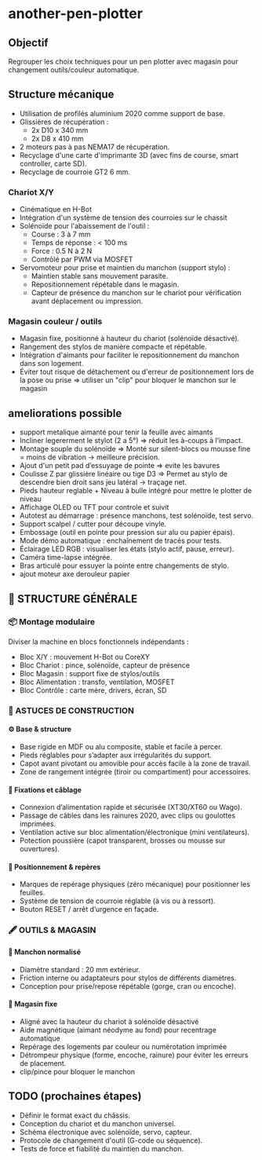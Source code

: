 # another-pen-plotter

## Objectif

Regrouper les choix techniques pour un pen plotter avec magasin pour changement outils/couleur automatique.

## Structure mécanique

- Utilisation de profilés aluminium 2020 comme support de base.
- Glissières de récupération :
  - 2x D10 x 340 mm
  - 2x D8 x 410 mm
- 2 moteurs pas à pas NEMA17 de récupération.
- Recyclage d'une carte d'imprimante 3D (avec fins de course, smart controller, carte SD).
- Recyclage de courroie GT2 6 mm.

  
### Chariot X/Y

- Cinématique en H-Bot 
- Intégration d'un système de tension des courroies sur le chassit
- Solénoïde pour l'abaissement de l'outil :
  - Course : 3 à 7 mm
  - Temps de réponse : < 100 ms
  - Force : 0.5 N à 2 N
  - Contrôlé par PWM via MOSFET
- Servomoteur pour prise et maintien du manchon (support stylo) :
  - Maintien stable sans mouvement parasite.
  - Repositionnement répétable dans le magasin.
  - Capteur de présence du manchon sur le chariot pour vérification avant déplacement ou impression.

### Magasin couleur / outils

- Magasin fixe, positionné à hauteur du chariot (solénoïde désactivé).
- Rangement des stylos de manière compacte et répétable.
- Intégration d'aimants pour faciliter le repositionnement du manchon dans son logement.
- Éviter tout risque de détachement ou d'erreur de positionnement lors de la pose ou prise => utiliser un "clip" pour bloquer le manchon sur le magasin 

## ameliorations possible 

- support metalique aimanté pour tenir la feuille avec aimants
- Incliner legererment le stylot (2 a 5°) => réduit les à-coups à l’impact.
- Montage souple du solénoïde => Monté sur silent-blocs ou mousse fine = moins de vibration → meilleure précision.
- Ajout d'un petit pad d’essuyage de pointe => evite les bavures 
- Coulisse Z par glissière linéaire ou tige D3 => Permet au stylo de descendre bien droit sans jeu latéral → traçage net.
- Pieds hauteur reglable + Niveau à bulle intégré pour mettre le plotter de niveau
- Affichage OLED ou TFT pour controle et suivit
- Autotest au démarrage : présence manchons, test solénoïde, test servo.
- Support scalpel / cutter pour découpe vinyle.
- Embossage (outil en pointe pour pression sur alu ou papier épais).
- Mode démo automatique : enchaînement de tracés pour tests.
- Éclairage LED RGB : visualiser les états (stylo actif, pause, erreur).
- Caméra time-lapse intégrée.
- Bras articulé pour essuyer la pointe entre changements de stylo.
- ajout moteur axe derouleur papier 

## 🧩 STRUCTURE GÉNÉRALE
### 📦 Montage modulaire

Diviser la machine en blocs fonctionnels indépendants :
- Bloc X/Y : mouvement H-Bot ou CoreXY
- Bloc Chariot : pince, solénoïde, capteur de présence
- Bloc Magasin : support fixe de stylos/outils
- Bloc Alimentation : transfo, ventilation, MOSFET
- Bloc Contrôle : carte mère, drivers, écran, SD

### 🧱 ASTUCES DE CONSTRUCTION

#### ⚙️ Base & structure

- Base rigide en MDF ou alu composite, stable et facile à percer.
- Pieds réglables pour s’adapter aux irrégularités du support.
- Capot avant pivotant ou amovible pour accès facile à la zone de travail.
- Zone de rangement intégrée (tiroir ou compartiment) pour accessoires.

#### 🧰 Fixations et câblage

- Connexion d’alimentation rapide et sécurisée (XT30/XT60 ou Wago).
- Passage de câbles dans les rainures 2020, avec clips ou goulottes imprimées.
- Ventilation active sur bloc alimentation/électronique (mini ventilateurs).
- Potection poussière (capot transparent, brosses ou mousse sur ouvertures).

#### 🧱 Positionnement & repères

- Marques de repérage physiques (zéro mécanique) pour positionner les feuilles.
- Système de tension de courroie réglable (à vis ou à ressort).
- Bouton RESET / arrêt d’urgence en façade.

### 🖋️ OUTILS & MAGASIN
#### 🧠 Manchon normalisé

- Diamètre standard : 20 mm extérieur.
- Friction interne ou adaptateurs pour stylos de différents diamètres.
- Conception pour prise/repose répétable (gorge, cran ou encoche).

#### 📌 Magasin fixe

 - Aligné avec la hauteur du chariot à solénoïde désactivé
 - Aide magnétique (aimant néodyme au fond) pour recentrage automatique
 - Repérage des logements par couleur ou numérotation imprimée
 -  Détrompeur physique (forme, encoche, rainure) pour éviter les erreurs de placement.
 -  clip/pince pour bloquer le manchon


## TODO (prochaines étapes)

- Définir le format exact du châssis.
- Conception du chariot et du manchon universel.
- Schéma électronique avec solénoïde, servo, capteur.
- Protocole de changement d'outil (G-code ou séquence).
- Tests de force et fiabilité du maintien du manchon.
